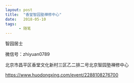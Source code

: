 ```yaml
---
layout: post
title:  "香堂智园塾禅修中心"
date:   2018-05-10
tags:
      - 随笔
---
```



智园居士

微信号：zhiyuan0789

北京巿昌平区香堂文化新村三区乙二排二号北京智园塾禅修中心

https://www.huodongxing.com/event/2288108276700



